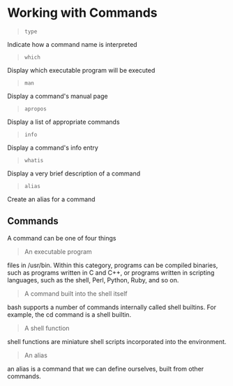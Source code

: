 # Working with Commands

> `type`

Indicate how a command name is interpreted

> `which`

Display which executable program will be executed

> `man`

Display a command's manual page

> `apropos`

Display a list of appropriate commands

> `info`

Display a command's info entry

> `whatis`

Display a very brief description of a command

> `alias`

Create an alias for a command

## Commands

A command can be one of four things

> An executable program

files in /usr/bin. Within this category, programs can be compiled binaries, such as programs written in C and C++,
or programs written in scripting languages, such as the shell, Perl, Python, Ruby, and so on.

> A command built into the shell itself

bash supports a number of commands internally called shell builtins. For example, the cd command is a shell builtin.

> A shell function

shell functions are miniature shell scripts incorporated into the environment.

> An alias

an alias is a command that we can define ourselves, built from other commands.
